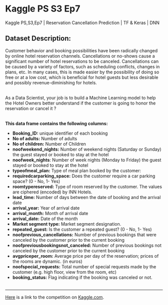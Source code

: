 # Kaggle PS S3 Ep7
Kaggle PS,S3,Ep7 | Reservation Cancellation Prediction | TF &amp; Keras | DNN

## Dataset Description:

Customer behavior and booking possibilities have been radically changed by online hotel reservation channels. Cancellations or no-shows cause a significant number of hotel reservations to be canceled. Cancellations can be caused by a variety of factors, such as scheduling conflicts, changes in plans, etc. In many cases, this is made easier by the possibility of doing so free or at a low cost, which is beneficial for hotel guests but less desirable and possibly revenue-diminishing for hotels.<br><br>

As a Data Scientist, your job is to build a Machine Learning model to help the Hotel Owners better understand if the customer is going to honor the reservation or cancel it ?<br><br>


**This data frame contains the following columns:**<br>
- **Booking_ID:** unique identifier of each booking
- **No of adults:** Number of adults
- **No of children:** Number of Children
- **noofweekend_nights:** Number of weekend nights (Saturday or Sunday) the guest stayed or booked to stay at the hotel
- **noofweek_nights**: Number of week nights (Monday to Friday) the guest stayed or booked to stay at the hotel
- **typeofmeal_plan:** Type of meal plan booked by the customer:
- **requiredcarparking_space:** Does the customer require a car parking space? (0 - No, 1- Yes)
- **roomtypereserved:** Type of room reserved by the customer. The values are ciphered (encoded) by INN Hotels.
- **lead_time:** Number of days between the date of booking and the arrival date
- **arrival_year:** Year of arrival date
- **arrival_month:** Month of arrival date
- **arrival_date:** Date of the month
- **Market segment type:** Market segment designation.
- **repeated_guest:** Is the customer a repeated guest? (0 - No, 1- Yes)
- **noofprevious_cancellations:** Number of previous bookings that were canceled by the customer prior to the current booking
- **noofpreviousbookingsnot_canceled:** Number of previous bookings not canceled by the customer prior to the current booking
- **avgpriceper_room:** Average price per day of the reservation; prices of the rooms are dynamic. (in euros)
- **noofspecial_requests:** Total number of special requests made by the customer (e.g. high floor, view from the room, etc)
- **booking_status:** Flag indicating if the booking was canceled or not.
<br><br>
---
[Here](https://www.kaggle.com/competitions/playground-series-s3e7) is a link to the competition on [Kaggle.com](http://kaggle.com/).

